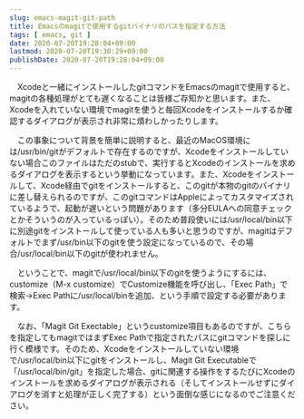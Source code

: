 ```yaml
---
slug: emacs-magit-git-path
title: Emacsのmagitで使用するgitバイナリのパスを指定する方法
tags: [ emacs, git ]
date: 2020-07-20T19:28:04+09:00
lastmod: 2020-07-20T19:30:29+09:00
publishDate: 2020-07-20T19:28:04+09:00
---
```


　Xcodeと一緒にインストールしたgitコマンドをEmacsのmagitで使用すると、magitの各種処理がとても遅くなることは皆様ご存知かと思います。また、Xcodeを入れていない環境でmagitを使うと毎回Xcodeをインストールするか確認するダイアログが表示され非常に煩わしかったりします。

　この事象について背景を簡単に説明すると、最近のMacOS環境には/usr/bin/gitがデフォルトで存在するのですが、Xcodeをインストールしていない場合このファイルはただのstubで、実行するとXcodeのインストールを求めるダイアログを表示するという挙動になっています。また、Xcodeをインストールして、Xcode経由でgitをインストールすると、このgitが本物のgitのバイナリに差し替えられるのですが、このgitコマンドはAppleによってカスタマイズされているようで、起動が遅いという問題があります（多分EULAへの同意チェックとかそういうのが入っているっぽい）。そのため普段使いには/usr/local/bin以下に別途gitをインストールして使っている人も多いと思うのですが、magitはデフォルトでまず/usr/bin以下のgitを使う設定になっているので、その場合/usr/local/bin以下のgitが使われません。

　ということで、magitで/usr/local/bin以下のgitを使うようにするには、customize（M-x customize）でCustomize機能を呼び出し、「Exec Path」で検索→Exec Pathに/usr/local/binを追加、という手順で設定する必要があります。

　なお、「Magit Git Exectable」というcustomize項目もあるのですが、こちらを指定してもmagitではまずExec Pathで指定されたパスにgitコマンドを探しに行く模様です。そのため、Xcodeをインストールしていない環境で/usr/local/bin以下にgitをインストールし、Magit Git Executableで「/usr/local/bin/git」を指定した場合、gitに関連する操作をするたびにXcodeのインストールを求めるダイアログが表示される（そしてインストールせずにダイアログを消すと処理が正しく完了する）という面倒な感じになるのでご注意ください。

